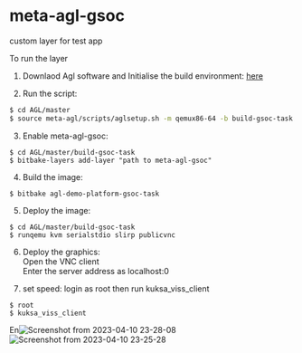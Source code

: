 # meta-agl-gsoc
custom layer for test app


To run the layer

1. Downlaod Agl software and Initialise the build environment:
[here](https://docs.automotivelinux.org)

2. Run the script: 
```bash
$ cd AGL/master
$ source meta-agl/scripts/aglsetup.sh -m qemux86-64 -b build-gsoc-task agl-demo agl-devel 
```


3. Enable meta-agl-gsoc: 
```shell
$ cd AGL/master/build-gsoc-task 
$ bitbake-layers add-layer "path to meta-agl-gsoc" 
```


4. Build the image: 
```shell
$ bitbake agl-demo-platform-gsoc-task 
```


5. Deploy the image: 
```shell
$ cd AGL/master/build-gsoc-task 
$ runqemu kvm serialstdio slirp publicvnc 
```


6. Deploy the graphics: \
  Open the VNC client \
  Enter the server address as localhost:0 

7. set speed:
  login as root then run kuksa_viss_client
  ```shell
  $ root
  $ kuksa_viss_client
  ```
  
  
En![Screenshot from 2023-04-10 23-28-08](https://user-images.githubusercontent.com/96018337/230962358-cebb0382-9c73-424d-81cc-424706b90bd8.png)
![Screenshot from 2023-04-10 23-25-28](https://user-images.githubusercontent.com/96018337/230962082-9d58384e-b75d-4fe8-a8ef-0c3b9faeff93.png)

